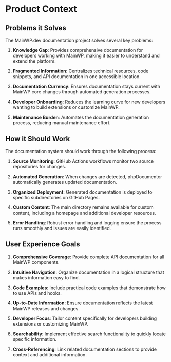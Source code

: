 # Product Context

## Problems it Solves

The MainWP.dev documentation project solves several key problems:

1. **Knowledge Gap**: Provides comprehensive documentation for developers working with MainWP, making it easier to understand and extend the platform.

2. **Fragmented Information**: Centralizes technical resources, code snippets, and API documentation in one accessible location.

3. **Documentation Currency**: Ensures documentation stays current with MainWP core changes through automated generation processes.

4. **Developer Onboarding**: Reduces the learning curve for new developers wanting to build extensions or customize MainWP.

5. **Maintenance Burden**: Automates the documentation generation process, reducing manual maintenance effort.

## How it Should Work

The documentation system should work through the following process:

1. **Source Monitoring**: GitHub Actions workflows monitor two source repositories for changes.

2. **Automated Generation**: When changes are detected, phpDocumentor automatically generates updated documentation.

3. **Organized Deployment**: Generated documentation is deployed to specific subdirectories on GitHub Pages.

4. **Custom Content**: The main directory remains available for custom content, including a homepage and additional developer resources.

5. **Error Handling**: Robust error handling and logging ensure the process runs smoothly and issues are easily identified.

## User Experience Goals

1. **Comprehensive Coverage**: Provide complete API documentation for all MainWP components.

2. **Intuitive Navigation**: Organize documentation in a logical structure that makes information easy to find.

3. **Code Examples**: Include practical code examples that demonstrate how to use APIs and hooks.

4. **Up-to-Date Information**: Ensure documentation reflects the latest MainWP releases and changes.

5. **Developer Focus**: Tailor content specifically for developers building extensions or customizing MainWP.

6. **Searchability**: Implement effective search functionality to quickly locate specific information.

7. **Cross-Referencing**: Link related documentation sections to provide context and additional information.

